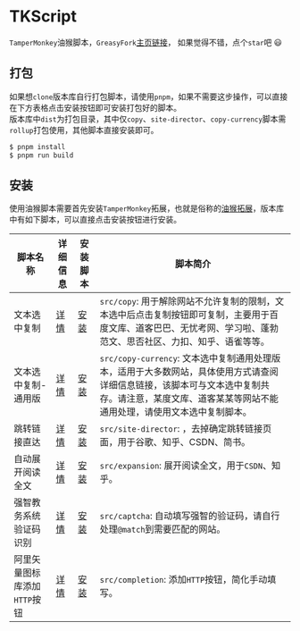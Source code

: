 # TKScript

`TamperMonkey`油猴脚本，`GreasyFork`[主页链接](https://greasyfork.org/zh-CN/users/584991-windrunnermax)， 如果觉得不错，点个`star`吧 😃  


## 打包
如果想`clone`版本库自行打包脚本，请使用`pnpm`，如果不需要这步操作，可以直接在下方表格点击安装按钮即可安装打包好的脚本。   
版本库中`dist`为打包目录，其中仅`copy`、`site-director`、`copy-currency`脚本需`rollup`打包使用，其他脚本直接安装即可。

```bash
$ pnpm install
$ pnpm run build
```

## 安装

使用油猴脚本需要首先安装`TamperMonkey`拓展，也就是俗称的[油猴拓展](https://www.tampermonkey.net/index.php)，版本库中有如下脚本，可以直接点击安装按钮进行安装。

| 脚本名称 | 详细信息 | 安装脚本 | 脚本简介 |
|----|----|----|----|
| 文本选中复制 | [详情](https://github.com/WindrunnerMax/TKScript/blob/master/src/copy/README.md) | [安装](https://cdn.jsdelivr.net/gh/WindrunnerMax/TKScript@master/dist/copy.user.js) |  `src/copy`: 用于解除网站不允许复制的限制，文本选中后点击复制按钮即可复制，主要用于百度文库、道客巴巴、无忧考网、学习啦、蓬勃范文、思否社区、力扣、知乎、语雀等等。|
| 文本选中复制-通用版 | [详情](https://github.com/WindrunnerMax/TKScript/blob/master/src/copy-currency/README.md) |  [安装](https://cdn.jsdelivr.net/gh/WindrunnerMax/TKScript@master/dist/copy-currency.user.js) | `src/copy-currency`: 文本选中复制通用处理版本，适用于大多数网站，具体使用方式请查阅详细信息链接，该脚本可与文本选中复制共存。请注意，某度文库、道客某某等网站不能通用处理，请使用文本选中复制脚本。 |
| 跳转链接直达 | [详情](https://github.com/WindrunnerMax/TKScript/blob/master/src/site-director/README.md) |  [安装](https://cdn.jsdelivr.net/gh/WindrunnerMax/TKScript@master/dist/site-director.user.js) | `src/site-director`:  ，去掉确定跳转链接页面，用于谷歌、知乎、CSDN、简书。 |
| 自动展开阅读全文 | [详情](https://github.com/WindrunnerMax/TKScript/blob/master/src/expansion/README.md) |  [安装](https://cdn.jsdelivr.net/gh/WindrunnerMax/TKScript@master/src/expansion/expansion.user.js) | `src/expansion`: 展开阅读全文，用于`CSDN`、知乎。 |
| 强智教务系统验证码识别 | [详情](https://github.com/WindrunnerMax/TKScript/blob/master/src/captcha/README.md) |  [安装](https://cdn.jsdelivr.net/gh/WindrunnerMax/TKScript@master/src/captcha/captcha.user.js) | `src/captcha`: 自动填写强智的验证码，请自行处理`@match`到需要匹配的网站。 |
| 阿里矢量图标库添加`HTTP`按钮 | [详情](https://github.com/WindrunnerMax/TKScript/blob/master/src/completion/README.md) |  [安装](https://cdn.jsdelivr.net/gh/WindrunnerMax/TKScript@master/src/completion/completion.user.js) | `src/completion`: 添加`HTTP`按钮，简化手动填写。 |



